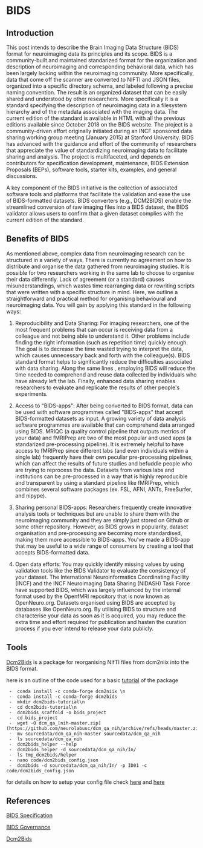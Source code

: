 
# BIDS

## Introduction

This post intends to describe the Brain Imaging Data Structure (BIDS) format for neuroimaging data its principles and its scope. BIDS is a community-built and maintained standarized format for the organization and description of neuroimaging and corresponding behavioral data, which has been largely lacking within the neuroimaging community. More specifically, data that come off the scanner are converted to NIFTI and JSON files, organized into a specific directory schema, and labeled following a precise naming convention. The result is an organized dataset that can be easily shared and understood by other researchers. More specifically it is a standard specifying the description of neuroimaging data in a filesystem hierarchy and of the metadata associated with the imaging data. The current edition of the standard is available in HTML with all the previous editions available since October 2018 on the BIDS website. The project is a community-driven effort originally initiated during an INCF sponsored data sharing working group meeting (January 2015) at Stanford University. BIDS has advanced with the guidance and effort of the community of researchers that appreciate the value of standardizing neuroimaging data to facilitate sharing and analysis. The project is multifaceted, and depends on contributors for specification development, maintenance, BIDS Extension Proposals (BEPs), software tools, starter kits, examples, and general discussions. 

A key component of the BIDS initiative is the collection of associated software tools and platforms that facilitate the validation and ease the use of BIDS-formatted datasets. BIDS converters (e.g., DCM2BIDS) enable the streamlined conversion of raw imaging files into a BIDS dataset, the BIDS validator allows users to confirm that a given dataset complies with the current edition of the standard.


## Benefits of BIDS

As mentioned above, complex data from neuroimaging research can be structured in a variety of ways. There is currently no agreement on how to distribute and organise the data gathered from neuroimaging studies. It is possible for two researchers working in the same lab to choose to organise their data differently. Lack of agreement (or a standard) causes misunderstandings, which wastes time rearranging data or rewriting scripts that were written with a specific structure in mind. Here, we outline a straightforward and practical method for organising behavioural and neuroimaging data. You will gain by applying this standard in the following ways:


1. Reproducibility and Data Sharing: For imaging researchers, one of the most frequent problems that can occur is receiving data from a colleague and not being able to understand it. Other problems include finding the right information (such as repetition time) quickly enough. The goal is to decrease the time wasted trying to interpret the data, which causes unnecessary back and forth with the colleague(s). BIDS standard format helps to significantly reduce the difficulties associated with data sharing. Along the same lines , employing BIDS will reduce the time needed to comprehend and reuse data collected by individuals who have already left the lab.  Finally, enhanced data sharing enables researchers to evaluate and replicate the results of other people's experiments.

2. Access to "BIDS-apps": After being converted to BIDS format, data can be used with software programmes called "BIDS-apps" that accept BIDS-formatted datasets as input. A growing variety of data analysis software programmes are available that can comprehend data arranged using BIDS.  MRIQC (a quality control pipeline that outputs metrics of your data) and fMRIPrep are two of the most popular and used apps (a standarized pre-processing pipeline). It is extremely helpful to have access to fMRIPrep since different labs (and even individuals within a single lab) frequently have their own peculiar pre-processing pipelines, which can affect the results of future studies and befuddle people who are trying to reprocess the data. Datasets from various labs and institutions can be pre-processed in a way that is highly reproducible and transparent by using a standard pipeline like fMRIPrep, which combines several software packages (ex. FSL, AFNI, ANTs, FreeSurfer, and nipype).

3. Sharing  personal BIDS-apps: Researchers frequently create innovative analysis tools or techniques but are unable to share them with the neuroimaging community and they are simply just stored on Github or some other repository. However, as BIDS grows in popularity, dataset organisation and pre-processing are becoming more standardised, making them more accessible to BIDS-apps. You've made a BIDS-app that may be useful to a wide range of consumers by creating a tool that accepts BIDS-formatted data.


4. Open data efforts: You may quickly identify missing values by using validation tools like the BIDS Validator to evaluate the consistency of your dataset. The International Neuroinformatics Coordinating Facility (INCF) and the INCF Neuroimaging Data Sharing (NIDASH) Task Force have supported BIDS, which was largely influenced by the internal format used by the OpenfMRI repository that is now known as OpenNeuro.org. Datasets organised using BIDS are accepted by databases like OpenNeuro.org. By utilising BIDS to structure and characterise your data as soon as it is acquired, you may reduce the extra time and effort required for publication and hasten the curation process if you ever intend to release your data publicly.

## Tools

[Dcm2Bids](https://unfmontreal.github.io/Dcm2Bids/) is a package for reorganising NIfTI files from dcm2niix into the BIDS format.

here is an outline of the code used for a basic [tutorial](https://unfmontreal.github.io/Dcm2Bids/docs/tutorial/first-steps/) of the package


```{bash}
 -  conda install -c conda-forge dcm2niix \n
 -  conda install -c conda-forge dcm2bids
 -  mkdir dcm2bids-tutorial\n
 -  cd dcm2bids-tutorial\n
 -  dcm2bids_scaffold -o bids_project
 -  cd bids_project
 -  wget -O dcm_qa_[nih-master.zip](https://github.com/neurolabusc/dcm_qa_nih/archive/refs/heads/master.zip)
 -  mv sourcedata/dcm_qa_nih-master sourcedata/dcm_qa_nih
 -  ls sourcedata/dcm_qa_nih
 -  dcm2bids_helper --help
 -  dcm2bids_helper -d sourcedata/dcm_qa_nih/In/
 -  ls tmp_dcm2bids/helper
 -  nano code/dcm2bids_config.json
 -  dcm2bids -d sourcedata/dcm_qa_nih/In/ -p ID01 -c code/dcm2bids_config.json
```


for details on how to setup your config file check [here](https://unfmontreal.github.io/Dcm2Bids/docs/how-to/create-config-file/) and [here](https://andysbrainbook.readthedocs.io/en/latest/OpenScience/OS/BIDS_Overview.html?highlight=bids#understanding-dcm2bidss-configuration-file)


## References


[BIDS Specification](https://bids-specification.readthedocs.io/en/latest/)

[BIDS Governance](https://bids.neuroimaging.io/governance.html)

[Dcm2Bids](https://unfmontreal.github.io/Dcm2Bids/docs/tutorial/first-steps/)



